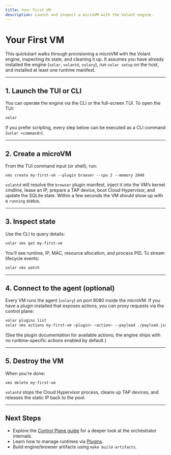 ```yaml
---
title: Your First VM
description: Launch and inspect a microVM with the Volant engine.
---
```


# Your First VM

This quickstart walks through provisioning a microVM with the Volant engine, inspecting its state, and cleaning it up. It assumes you have already installed the engine (`volar`, `volantd`, `volary`), run `volar setup` on the host, and installed at least one runtime manifest.

---

## 1. Launch the TUI or CLI

You can operate the engine via the CLI or the full-screen TUI. To open the TUI:

```bash
volar
```

If you prefer scripting, every step below can be executed as a CLI command (`volar <command>`).

---

## 2. Create a microVM

From the TUI command input (or shell), run:

```
vms create my-first-vm --plugin browser --cpu 2 --memory 2048
```

`volantd` will resolve the `browser` plugin manifest, inject it into the VM’s kernel cmdline, lease an IP, prepare a TAP device, boot Cloud Hypervisor, and update the SQLite state. Within a few seconds the VM should show up with a `running` status.

---

## 3. Inspect state

Use the CLI to query details:

```bash
volar vms get my-first-vm
```

You’ll see runtime, IP, MAC, resource allocation, and process PID. To stream lifecycle events:

```bash
volar vms watch
```

---

## 4. Connect to the agent (optional)

Every VM runs the agent (`volary`) on port 8080 inside the microVM. If you have a plugin installed that exposes actions, you can proxy requests via the control plane:

```bash
volar plugins list
volar vms actions my-first-vm <plugin> <action> --payload ./payload.json
```

(See the plugin documentation for available actions; the engine ships with no runtime-specific actions enabled by default.)

---

## 5. Destroy the VM

When you’re done:

```
vms delete my-first-vm
```

`volantd` stops the Cloud Hypervisor process, cleans up TAP devices, and releases the static IP back to the pool.

---

## Next Steps

- Explore the [Control Plane guide](../guides/control-plane.md) for a deeper look at the orchestrator internals.
- Learn how to manage runtimes via [Plugins](../guides/plugins.md).
- Build engine/browser artifacts using `make build-artifacts`.